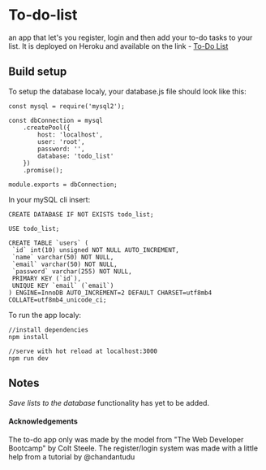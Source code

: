 # To-do-list

an app that let's you register, login and then add your to-do tasks to your list. 
It is deployed on Heroku and available on the link - [To-Do List](https://to-do-list--heroku.herokuapp.com/)

## Build setup

To setup the database localy, your database.js file should look like this:
```
const mysql = require('mysql2');

const dbConnection = mysql
	.createPool({
		host: 'localhost',
		user: 'root',
		password: '',
		database: 'todo_list'
	})
	.promise();

module.exports = dbConnection;
```

In your mySQL cli insert:
```
CREATE DATABASE IF NOT EXISTS todo_list;

USE todo_list;

CREATE TABLE `users` (
 `id` int(10) unsigned NOT NULL AUTO_INCREMENT,
 `name` varchar(50) NOT NULL,
 `email` varchar(50) NOT NULL,
 `password` varchar(255) NOT NULL,
 PRIMARY KEY (`id`),
 UNIQUE KEY `email` (`email`)
) ENGINE=InnoDB AUTO_INCREMENT=2 DEFAULT CHARSET=utf8mb4 COLLATE=utf8mb4_unicode_ci;
```
To run the app localy:
```
//install dependencies
npm install 

//serve with hot reload at localhost:3000
npm run dev
```

## Notes
*Save lists to the database* functionality has yet to be added.

#### Acknowledgements
The to-do app only was made by the model from "The Web Developer Bootcamp" by Colt Steele.
The register/login system was made with a little help from a tutorial by @chandantudu 
